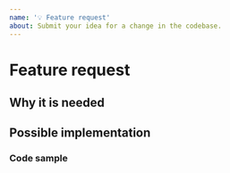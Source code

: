 ```yaml
---
name: '💡 Feature request'
about: Submit your idea for a change in the codebase.
---
```


# Feature request

<!--
This issue should serve for you to present or pitch an idea to the maintainers - but remember that it would be better if you were to submit a PR instead 🤗
-->

## Why it is needed

<!--
Please tell us a bit more of why you want this feature to be added, what's its origin.
-->

## Possible implementation

<!--
It really helps if you could describe from a technical POV how this new feature would work, which code it rely on, etc.
-->

### Code sample

<!--
Please show how the new code could work, if doable.
-->
